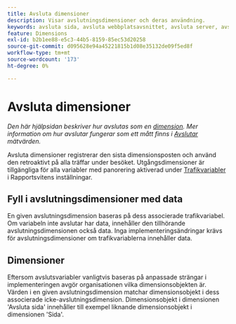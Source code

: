 ```yaml
---
title: Avsluta dimensioner
description: Visar avslutningsdimensioner och deras användning.
keywords: avsluta sida, avsluta webbplatsavsnittet, avsluta server, avsluta anpassad information
feature: Dimensions
exl-id: b2b1ee88-e5c3-44b5-8159-85ec53d20258
source-git-commit: d095628e94a45221815b1d08e35132de09f5ed8f
workflow-type: tm+mt
source-wordcount: '173'
ht-degree: 0%

---
```


# Avsluta dimensioner

*Den här hjälpsidan beskriver hur avslutas som en [dimension](overview.md). Mer information om hur avslutar fungerar som ett mått finns i [Avslutar](../metrics/exits.md) mätvärden.*

Avsluta dimensioner registrerar den sista dimensionsposten och använd den retroaktivt på alla träffar under besöket. Utgångsdimensioner är tillgängliga för alla variabler med panorering aktiverad under [Trafikvariabler](/help/admin/admin/c-manage-report-suites/c-edit-report-suites/c-traffic-variables/traffic-var.md) i Rapportsvitens inställningar.

## Fyll i avslutningsdimensioner med data

En given avslutningsdimension baseras på dess associerade trafikvariabel. Om variabeln inte avslutar har data, innehåller den tillhörande avslutningsdimensionen också data. Inga implementeringsändringar krävs för avslutningsdimensioner om trafikvariablerna innehåller data.

## Dimensioner

Eftersom avslutsvariabler vanligtvis baseras på anpassade strängar i implementeringen avgör organisationen vilka dimensionsobjekten är. Värden i en given avslutningsdimension matchar dimensionsobjekt i dess associerade icke-avslutningsdimension. Dimensionsobjekt i dimensionen &#39;Avsluta sida&#39; innehåller till exempel liknande dimensionsobjekt i dimensionen &#39;Sida&#39;.
